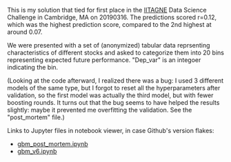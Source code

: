 This is my solution that tied for first place in the [IITAGNE](https://www.iitagne.org/) Data Science Challenge in Cambridge, MA on 20190316.  The predictions scored r=0.12, which was the highest prediction score, compared to the 2nd highest at around 0.07.

We were presented with a set of (anonymized) tabular data reprsenting characteristics of different stocks and asked to categorize them into 20 bins representing expected future performance.  "Dep_var" is an integoer indicating the bin.

(Looking at the code afterward, I realized there was a bug: I used 3 different models of the same type, but I forgot to reset all the hyperparameters after validation, so the first model was actually the third model, but with fewer boosting rounds.  It turns out that the bug seems to have helped the results slightly: maybe it prevented me overfitting the validation.  See the "post_mortem" file.)

Links to Jupyter files in notebook viewer, in case Github's version flakes:
- [gbm_post_mortem.ipynb](https://nbviewer.jupyter.org/github/andyharless/iitagne_dsc/blob/master/gbm_post_mortem.ipynb)
- [gbm_v6.ipynb](https://nbviewer.jupyter.org/github/andyharless/iitagne_dsc/blob/master/gbm_v6.ipynb)
